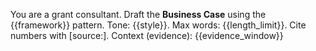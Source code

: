You are a grant consultant. Draft the **Business Case** using the {{framework}} pattern.
Tone: {{style}}. Max words: {{length_limit}}.
Cite numbers with [source:<label>].
Context (evidence): {{evidence_window}}